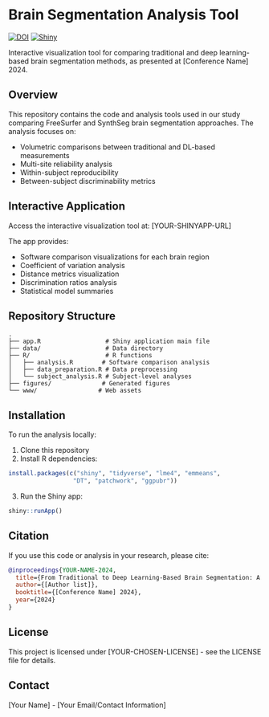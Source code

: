 # Brain Segmentation Analysis Tool

[![DOI](https://zenodo.org/badge/DOI/YOUR-DOI-HERE.svg)](https://doi.org/10.5281/zenodo.14511324)
[![Shiny](https://img.shields.io/badge/Shiny-shinyapps.io-blue?logo=R)](YOUR-SHINYAPP-URL)

Interactive visualization tool for comparing traditional and deep learning-based brain segmentation methods, as presented at [Conference Name] 2024.

## Overview

This repository contains the code and analysis tools used in our study comparing FreeSurfer and SynthSeg brain segmentation approaches. The analysis focuses on:
- Volumetric comparisons between traditional and DL-based measurements
- Multi-site reliability analysis
- Within-subject reproducibility
- Between-subject discriminability metrics

## Interactive Application

Access the interactive visualization tool at: [YOUR-SHINYAPP-URL]

The app provides:
- Software comparison visualizations for each brain region
- Coefficient of variation analysis
- Distance metrics visualization
- Discrimination ratios analysis
- Statistical model summaries

## Repository Structure
```
.
├── app.R                  # Shiny application main file
├── data/                  # Data directory
├── R/                     # R functions
│   ├── analysis.R        # Software comparison analysis
│   ├── data_preparation.R # Data preprocessing
│   └── subject_analysis.R # Subject-level analyses
├── figures/              # Generated figures
└── www/                 # Web assets
```

## Installation

To run the analysis locally:

1. Clone this repository
2. Install R dependencies:
```R
install.packages(c("shiny", "tidyverse", "lme4", "emmeans", 
                  "DT", "patchwork", "ggpubr"))
```
3. Run the Shiny app:
```R
shiny::runApp()
```

## Citation

If you use this code or analysis in your research, please cite:

```bibtex
@inproceedings{YOUR-NAME-2024,
  title={From Traditional to Deep Learning-Based Brain Segmentation: A Multi-Site Reliability Analysis},
  author={[Author list]},
  booktitle={[Conference Name] 2024},
  year={2024}
}
```

## License

This project is licensed under [YOUR-CHOSEN-LICENSE] - see the LICENSE file for details.

## Contact

[Your Name] - [Your Email/Contact Information]
